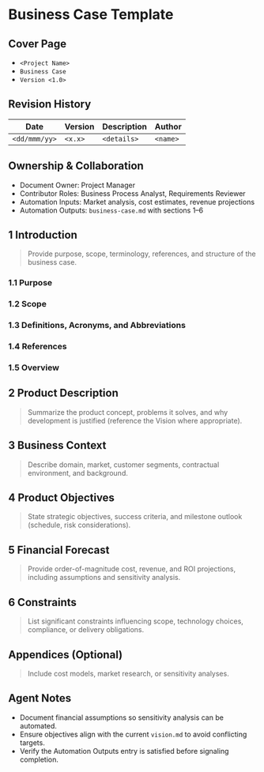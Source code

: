# Business Case Template

## Cover Page

- `<Project Name>`
- `Business Case`
- `Version <1.0>`

## Revision History

| Date | Version | Description | Author |
| --- | --- | --- | --- |
| `<dd/mmm/yy>` | `<x.x>` | `<details>` | `<name>` |

## Ownership & Collaboration

- Document Owner: Project Manager
- Contributor Roles: Business Process Analyst, Requirements Reviewer
- Automation Inputs: Market analysis, cost estimates, revenue projections
- Automation Outputs: `business-case.md` with sections 1–6

## 1 Introduction

> Provide purpose, scope, terminology, references, and structure of the business case.

### 1.1 Purpose

### 1.2 Scope

### 1.3 Definitions, Acronyms, and Abbreviations

### 1.4 References

### 1.5 Overview

## 2 Product Description

> Summarize the product concept, problems it solves, and why development is justified (reference the Vision where appropriate).

## 3 Business Context

> Describe domain, market, customer segments, contractual environment, and background.

## 4 Product Objectives

> State strategic objectives, success criteria, and milestone outlook (schedule, risk considerations).

## 5 Financial Forecast

> Provide order-of-magnitude cost, revenue, and ROI projections, including assumptions and sensitivity analysis.

## 6 Constraints

> List significant constraints influencing scope, technology choices, compliance, or delivery obligations.

## Appendices (Optional)

> Include cost models, market research, or sensitivity analyses.

## Agent Notes

- Document financial assumptions so sensitivity analysis can be automated.
- Ensure objectives align with the current `vision.md` to avoid conflicting targets.
- Verify the Automation Outputs entry is satisfied before signaling completion.
